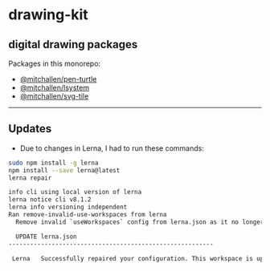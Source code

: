 drawing-kit
==
digital drawing packages 
--

Packages in this monorepo:

* [@mitchallen/pen-turtle](https://github.com/mitchallen/drawing-kit/tree/main/packages/pen-turtle#readme)
* [@mitchallen/lsystem](https://github.com/mitchallen/drawing-kit/tree/main/packages/lsystem#readme)
* [@mitchallen/svg-tile](https://github.com/mitchallen/drawing-kit/tree/main/packages/svg-tile#readme)

* * *

## Updates

* Due to changes in Lerna, I had to run these commands:

```sh
sudo npm install -g lerna
npm install --save lerna@latest
lerna repair

info cli using local version of lerna
lerna notice cli v8.1.2
lerna info versioning independent
Ran remove-invalid-use-workspaces from lerna
  Remove invalid `useWorkspaces` config from lerna.json as it no longer exists

  UPDATE lerna.json
---------------------------------------------------------

 Lerna   Successfully repaired your configuration. This workspace is up to date!
```
